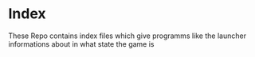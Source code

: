 # Index
These Repo contains index files which give programms like the launcher informations about in what state the game is
